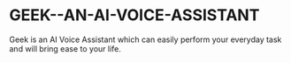 # GEEK--AN-AI-VOICE-ASSISTANT
Geek is an AI Voice Assistant which can easily perform your everyday task and will bring ease to your life.
